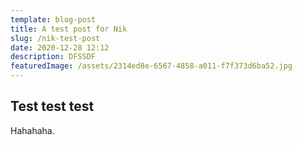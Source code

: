 ```yaml
---
template: blog-post
title: A test post for Nik
slug: /nik-test-post
date: 2020-12-28 12:12
description: DFSSDF
featuredImage: /assets/2314ed8e-6567-4858-a011-f7f373d6ba52.jpg
---
```

## Test test test



Hahahaha.